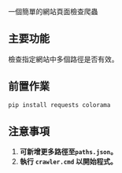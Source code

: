 一個簡單的網站頁面檢查爬蟲

## 主要功能

檢查指定網站中多個路徑是否有效。

## 前置作業
```bash
pip install requests colorama
```

## 注意事項
1. **可新增更多路徑至`paths.json`。**
2. **執行 `crawler.cmd` 以開始程式。**